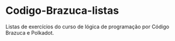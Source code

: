 # Codigo-Brazuca-listas
Listas de exercícios do curso de lógica de programação por Código Brazuca e Polkadot.
